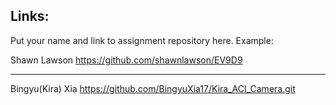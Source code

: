 
## Links:

Put your name and link to assignment repository here. Example:

Shawn Lawson    https://github.com/shawnlawson/EV9D9

----

Bingyu(Kira) Xia https://github.com/BingyuXia17/Kira_ACI_Camera.git

